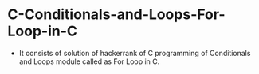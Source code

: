 # C-Conditionals-and-Loops-For-Loop-in-C
- It consists of solution of hackerrank of C programming of Conditionals and Loops module called as For Loop in C.
